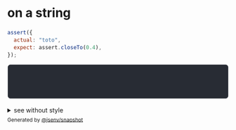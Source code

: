 # on a string

```js
assert({
  actual: "toto",
  expect: assert.closeTo(0.4),
});
```

![img](throw.svg)

<details>
  <summary>see without style</summary>

```console
AssertionError: actual and expect are different

actual: "toto"
expect: assert.closeTo(0.4)
```

</details>


<sub>
  Generated by <a href="https://github.com/jsenv/core/tree/main/packages/independent/snapshot">@jsenv/snapshot</a>
</sub>